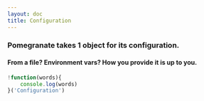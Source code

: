 ```yaml
---
layout: doc
title: Configuration
---
```


### Pomegranate takes 1 object for its configuration.

#### From a file? Environment vars? How you provide it is up to you.

```javascript
!function(words){
    console.log(words)
}('Configuration')
```